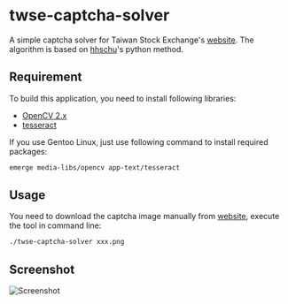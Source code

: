 # twse-captcha-solver

A simple captcha solver for Taiwan Stock Exchange's [website](http://bsr.twse.com.tw/bshtm/). The algorithm is based on [hhschu](https://github.com/hhschu/Captcha_OCR)'s python method.

## Requirement

To build this application, you need to install following libraries:

- [OpenCV 2.x](https://opencv.org)
- [tesseract](https://github.com/tesseract-ocr/tesseract)

If you use Gentoo Linux, just use following command to install required packages:

```sh
emerge media-libs/opencv app-text/tesseract
```

## Usage

You need to download the captcha image manually from [website](http://bsr.twse.com.tw/bshtm/), execute the tool in command line:

```sh
./twse-captcha-solver xxx.png
```

## Screenshot

![Screenshot](https://github.com/coldnew/twse-captcha-solver/raw/master/screenshot.png)

